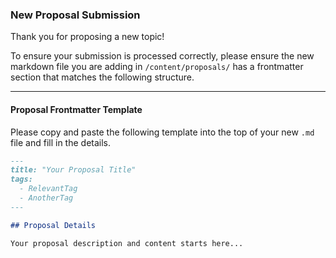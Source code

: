 ### New Proposal Submission

Thank you for proposing a new topic!

To ensure your submission is processed correctly, please ensure the new markdown file you are adding in `/content/proposals/` has a frontmatter section that matches the following structure.

---

#### Proposal Frontmatter Template

Please copy and paste the following template into the top of your new `.md` file and fill in the details.

```markdown
---
title: "Your Proposal Title"
tags:
  - RelevantTag
  - AnotherTag
---

## Proposal Details

Your proposal description and content starts here...
```
